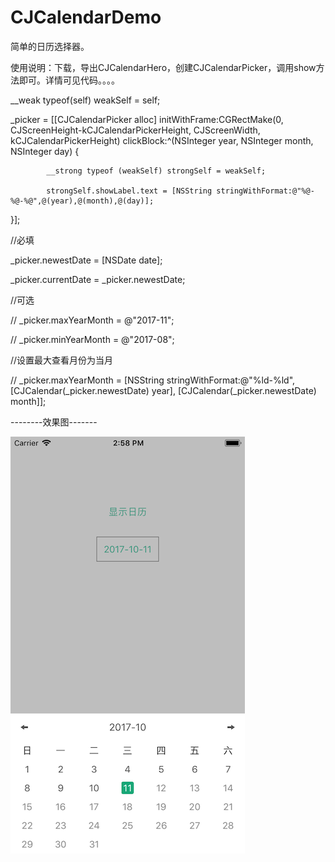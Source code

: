 # CJCalendarDemo
简单的日历选择器。

使用说明：下载，导出CJCalendarHero，创建CJCalendarPicker，调用show方法即可。详情可见代码。。。。

__weak typeof(self) weakSelf = self;


_picker = [[CJCalendarPicker alloc] initWithFrame:CGRectMake(0, CJScreenHeight-kCJCalendarPickerHeight, CJScreenWidth, kCJCalendarPickerHeight) clickBlock:^(NSInteger year, NSInteger month, NSInteger day) {

            __strong typeof (weakSelf) strongSelf = weakSelf;
	
            strongSelf.showLabel.text = [NSString stringWithFormat:@"%@-%@-%@",@(year),@(month),@(day)];
	
}];


//必填


_picker.newestDate = [NSDate date];


_picker.currentDate = _picker.newestDate;



//可选


//        _picker.maxYearMonth = @"2017-11";


//        _picker.minYearMonth = @"2017-08";


//设置最大查看月份为当月


//      _picker.maxYearMonth = [NSString stringWithFormat:@"%ld-%ld",[CJCalendar(_picker.newestDate) year], [CJCalendar(_picker.newestDate) month]];


--------效果图-------

![image](https://github.com/JamhonyZ/CJCalendarDemo/blob/master/CJCalendarDemo/CJCalendarShot.png)

